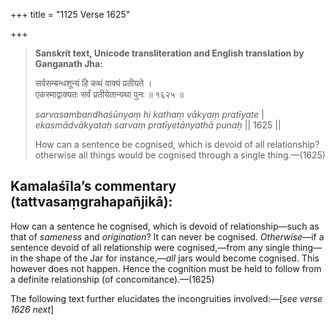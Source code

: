 +++
title = "1125 Verse 1625"

+++
> **Sanskrit text, Unicode transliteration and English translation by Ganganath Jha:** 
>
> सर्वसम्बन्धशून्यं हि कथं वाक्यं प्रतीयते ।  
> एकस्माद्वाक्यतः सर्वं प्रतीयेतान्यथा पुनः ॥ १६२५ ॥ 
>
> *sarvasambandhaśūnyaṃ hi kathaṃ vākyaṃ pratīyate* \|  
> *ekasmādvākyataḥ sarvaṃ pratīyetānyathā punaḥ* \|\| 1625 \|\| 
>
> How can a sentence be cognised, which is devoid of all relationship? otherwise all things would be cognised through a single thing.—(1625)



## Kamalaśīla’s commentary (tattvasaṃgrahapañjikā):

How can a sentence he cognised, which is devoid of relationship—such as that of *sameness* and *origination*? It can never be cognised. *Otherwise*—if a sentence devoid of all relationship were cognised,—from any single thing—in the shape of the Jar for instance,—*all* jars would become cognised. This however does not happen. Hence the cognition must be held to follow from a definite relationship (of concomitance).—(1625)

The following text further elucidates the incongruities involved:—[*see verse 1626 next*]


